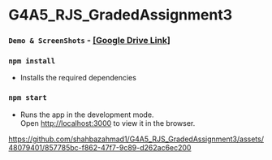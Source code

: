# G4A5_RJS_GradedAssignment3

### `Demo & ScreenShots` - [[Google Drive Link]](https://drive.google.com/drive/folders/12wt6w5hsea61B-asmZrDWvujuLjfnvvg?usp=sharing)

### `npm install`

- Installs the required dependencies

### `npm start`

- Runs the app in the development mode.\
  Open [http://localhost:3000](http://localhost:3000) to view it in the browser.


https://github.com/shahbazahmad1/G4A5_RJS_GradedAssignment3/assets/48079401/857785bc-f862-47f7-9c89-d262ac6ec200





